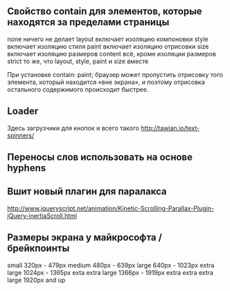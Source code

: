

## Свойство contain для элементов, которые находятся за пределами страницы
none ничего не делает
layout включает изоляцию компоновки
style включает изоляцию стиля
paint включает изоляцию отрисовки
size включает изоляцию размеров
content всё, кроме изоляции размеров
strict то же, что layout, style, paint и size вместе

При установке contain: paint; браузер может пропустить отрисовку того элемента, который находится «вне экрана», и поэтому отрисовка остального содержимого происходит быстрее.

## Loader 
Здесь загрузчики для кнопок и всего такого
http://tawian.io/text-spinners/


## Переносы слов использовать на основе hyphens


## Вшит новый плагин для паралакса
http://www.jqueryscript.net/animation/Kinetic-Scrolling-Parallax-Plugin-jQuery-inertiaScroll.html 
<!--
<script src="//code.jquery.com/jquery.min.js"></script>
<script src="jquery-inertiaScroll.js"></script> 

<div id="box1" class="box" data-speed="1" data-margin="100"></div>
<div id="box2" class="box" data-speed="7"></div>
<div id="box3" class="box" data-speed="2"></div>
<div id="box4" class="box" data-speed="5"></div>
<div id="box5" class="box" data-speed="3" data-margin="200"></div>
<div id="box6" class="box" data-speed="1"></div>
<div id="box7" class="box" data-speed="2"></div>
<div id="box8" class="box" data-speed="8"></div>
<div id="box9" class="box" data-speed="1"></div>

$(".box").inertiaScroll({
  parent: "",
  childDelta1: 0.02,
  childDelta2: 0.1,
  parentDelta: 0.08
});
-->

## Размеры экрана у майкрософта / брейкпоинты
small	320px - 479px
medium	480px - 639px
large	640px - 1023px
extra large	1024px - 1365px
exta extra large	1366px - 1919px
extra extra extra large	1920px and up
